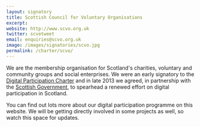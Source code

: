 ```yaml
---
layout: signatory
title: Scottish Council for Voluntary Organisations
excerpt: 
website: http://www.scvo.org.uk
twitter: scvotweet
email: enquiries@scvo.org.uk
image: /images/signatories/scvo.jpg
permalink: /charter/scvo/
---
```


We are the membership organisation for Scotland's charities, voluntary and community groups and social enterprises. We were an early signatory to the [Digital Participation Charter](/charter/) and in late 2013 we agreed, in partnership with the [Scottish Government](/charter/scottish-government), to spearhead a renewed effort on digital participation in Scotland.

You can find out lots more about our digital participation programme on this website. We will be getting directly involved in some projects as well, so watch this space for updates.